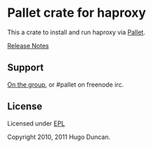 # Pallet crate for haproxy

This a crate to install and run haproxy via [Pallet](http://pallet.github.com/pallet).

[Release Notes](https://github.com/pallet/haproxy-crate/blob/master/ReleaseNotes.md)

## Support

[On the group](http://groups.google.com/group/pallet-clj), or #pallet on freenode irc.

## License

Licensed under [EPL](http://www.eclipse.org/legal/epl-v10.html)

Copyright 2010, 2011 Hugo Duncan.
